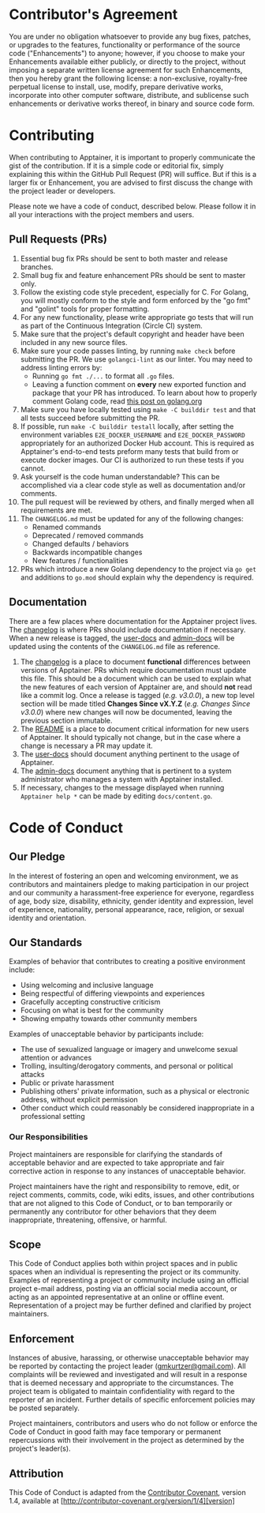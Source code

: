 # Contributor's Agreement

You are under no obligation whatsoever to provide any bug fixes, patches,
or upgrades to the features, functionality or performance of the source
code ("Enhancements") to anyone; however, if you choose to make your
Enhancements available either publicly, or directly to the project,
without imposing a separate written license agreement for such
Enhancements, then you hereby grant the following license: a non-exclusive,
royalty-free perpetual license to install, use, modify, prepare derivative
works, incorporate into other computer software, distribute, and sublicense
such enhancements or derivative works thereof, in binary and source code
form.


# Contributing

When contributing to Apptainer, it is important to properly communicate the
gist of the contribution. If it is a simple code or editorial fix, simply
explaining this within the GitHub Pull Request (PR) will suffice. But if this
is a larger fix or Enhancement, you are advised to first discuss the change
with the project leader or developers.

Please note we have a code of conduct, described below. Please follow it in
all your interactions with the project members and users.

## Pull Requests (PRs)

1. Essential bug fix PRs should be sent to both master and release branches.
2. Small bug fix and feature enhancement PRs should be sent to master only.
3. Follow the existing code style precedent, especially for C. For Golang, you
   will mostly conform to the style and form enforced by the "go fmt" and
   "golint" tools for proper formatting.
4. For any new functionality, please write appropriate go tests that will run
   as part of the Continuous Integration (Circle CI) system.
5. Make sure that the project's default copyright and header have been included 
   in any new source files.
6. Make sure your code passes linting, by running `make check` before submitting
   the PR. We use `golangci-lint` as our linter. You may need to address linting
   errors by:
    - Running `go fmt ./...` to format all `.go` files.
    - Leaving a function comment on **every** new exported function and package
      that your PR has introduced. To learn about how to properly comment Golang
      code, read [this post on golang.org](https://golang.org/doc/effective_go.html?#commentary)
7. Make sure you have locally tested using `make -C builddir test` and that all
   tests succeed
   before submitting the PR.
8. If possible, run `make -C builddir testall` locally, after setting the
   environment variables `E2E_DOCKER_USERNAME` and `E2E_DOCKER_PASSWORD`
   appropriately for an authorized Docker Hub account. This is required as
   Apptainer's end-to-end tests preform many tests that build from or execute
   docker images. Our CI is authorized to run these tests if you cannot.
9. Ask yourself is the code human understandable? This can be accomplished via a
   clear code style as well as documentation and/or comments.
10. The pull request will be reviewed by others, and finally merged when all
    requirements are met.
11. The `CHANGELOG.md` must be updated for any of the following changes:
    - Renamed commands
    - Deprecated / removed commands
    - Changed defaults / behaviors
    - Backwards incompatible changes
    - New features / functionalities
12. PRs which introduce a new Golang dependency to the project via `go get` and
    additions to `go.mod` should explain why the dependency is required.

## Documentation
There are a few places where documentation for the Apptainer project lives. The [changelog](CHANGELOG.md) is where PRs should include documentation if necessary. When a new release is tagged, the [user-docs](https://Apptainer.hpcng.org/user-docs/master/) and [admin-docs](https://Apptainer.hpcng.org/admin-docs/master/) will be updated using the contents of the `CHANGELOG.md` file as reference.

1. The [changelog](CHANGELOG.md) is a place to document **functional** differences between versions of Apptainer. PRs which require documentation must update this file. This should be a document which can be used to explain what the new features of each version of Apptainer are, and should **not** read like a commit log. Once a release is tagged (*e.g. v3.0.0*), a new top level section will be made titled **Changes Since vX.Y.Z** (*e.g. Changes Since v3.0.0*) where new changes will now be documented, leaving the previous section immutable.
2. The [README](README.md) is a place to document critical information for new users of Apptainer. It should typically not change, but in the case where a change is necessary a PR may update it.
3. The [user-docs](https://www.github.com/hpcng/Apptainer-userdocs) should document anything pertinent to the usage of Apptainer.
4. The [admin-docs](https://www.github.com/hpcng/Apptainer-admindocs) document anything that is pertinent to a system administrator who manages a system with Apptainer installed.
5. If necessary, changes to the message displayed when running `Apptainer help *` can be made by editing `docs/content.go`.


# Code of Conduct

## Our Pledge

In the interest of fostering an open and welcoming environment, we as
contributors and maintainers pledge to making participation in our project and
our community a harassment-free experience for everyone, regardless of age, body
size, disability, ethnicity, gender identity and expression, level of experience,
nationality, personal appearance, race, religion, or sexual identity and
orientation.

## Our Standards

Examples of behavior that contributes to creating a positive environment
include:

* Using welcoming and inclusive language
* Being respectful of differing viewpoints and experiences
* Gracefully accepting constructive criticism
* Focusing on what is best for the community
* Showing empathy towards other community members

Examples of unacceptable behavior by participants include:

* The use of sexualized language or imagery and unwelcome sexual attention or
  advances
* Trolling, insulting/derogatory comments, and personal or political attacks
* Public or private harassment
* Publishing others' private information, such as a physical or electronic
  address, without explicit permission
* Other conduct which could reasonably be considered inappropriate in a
  professional setting

### Our Responsibilities

Project maintainers are responsible for clarifying the standards of acceptable
behavior and are expected to take appropriate and fair corrective action in
response to any instances of unacceptable behavior.

Project maintainers have the right and responsibility to remove, edit, or
reject comments, commits, code, wiki edits, issues, and other contributions
that are not aligned to this Code of Conduct, or to ban temporarily or
permanently any contributor for other behaviors that they deem inappropriate,
threatening, offensive, or harmful.

## Scope

This Code of Conduct applies both within project spaces and in public spaces
when an individual is representing the project or its community. Examples of
representing a project or community include using an official project e-mail
address, posting via an official social media account, or acting as an appointed
representative at an online or offline event. Representation of a project may be
further defined and clarified by project maintainers.

## Enforcement

Instances of abusive, harassing, or otherwise unacceptable behavior may be
reported by contacting the project leader (gmkurtzer@gmail.com). All
complaints will be reviewed and investigated and will result in a response
that is deemed necessary and appropriate to the circumstances. The project
team is obligated to maintain confidentiality with regard to the reporter of
an incident. Further details of specific enforcement policies may be posted
separately.

Project maintainers, contributors and users who do not follow or enforce the
Code of Conduct in good faith may face temporary or permanent repercussions 
with their involvement in the project as determined by the project's leader(s).

## Attribution

This Code of Conduct is adapted from the [Contributor Covenant][homepage], version 1.4,
available at [http://contributor-covenant.org/version/1/4][version]

[homepage]: http://contributor-covenant.org
[version]: http://contributor-covenant.org/version/1/4/
